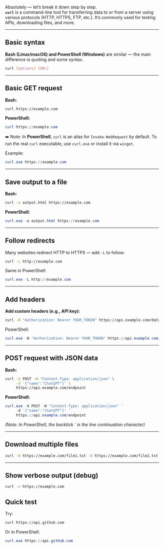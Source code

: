 
Absolutely — let’s break it down step by step.  
**`curl`** is a command-line tool for transferring data to or from a server using various protocols (HTTP, HTTPS, FTP, etc.). It’s commonly used for testing APIs, downloading files, and more.

---

## Basic syntax

**Bash (Linux/macOS) and PowerShell (Windows)** are similar — the main difference is quoting and some syntax.

```bash
curl [options] [URL]
```

---

## Basic GET request

**Bash:**

```bash
curl https://example.com
```

**PowerShell:**

```powershell
curl https://example.com
```

➡️ Note: In **PowerShell**, `curl` is an alias for `Invoke-WebRequest` by default. To run the real `curl` executable, use `curl.exe` or install it via `winget`.

Example:

```powershell
curl.exe https://example.com
```

---

## Save output to a file

**Bash:**

```bash
curl -o output.html https://example.com
```

**PowerShell:**

```powershell
curl.exe -o output.html https://example.com
```

---

## Follow redirects

Many websites redirect HTTP to HTTPS — add `-L` to follow:

```bash
curl -L http://example.com
```

Same in PowerShell:

```powershell
curl.exe -L http://example.com
```

---

## Add headers

**Add custom headers (e.g., API key):**

```bash
curl -H "Authorization: Bearer YOUR_TOKEN" https://api.example.com/data
```

PowerShell:

```powershell
curl.exe -H "Authorization: Bearer YOUR_TOKEN" https://api.example.com/data
```

---

## POST request with JSON data

**Bash:**

```bash
curl -X POST -H "Content-Type: application/json" \
     -d '{"name":"ChatGPT"}' \
     https://api.example.com/endpoint
```

**PowerShell:**

```powershell
curl.exe -X POST -H "Content-Type: application/json" `
     -d '{"name":"ChatGPT"}' `
     https://api.example.com/endpoint
```

_(Note: In PowerShell, the backtick ` is the line continuation character)_

---

## Download multiple files

```bash
curl -O https://example.com/file1.txt -O https://example.com/file2.txt
```

---

## Show verbose output (debug)

```bash
curl -v https://example.com
```

## Quick test

Try:

```bash
curl https://api.github.com
```

Or in PowerShell:

```powershell
curl.exe https://api.github.com
```


